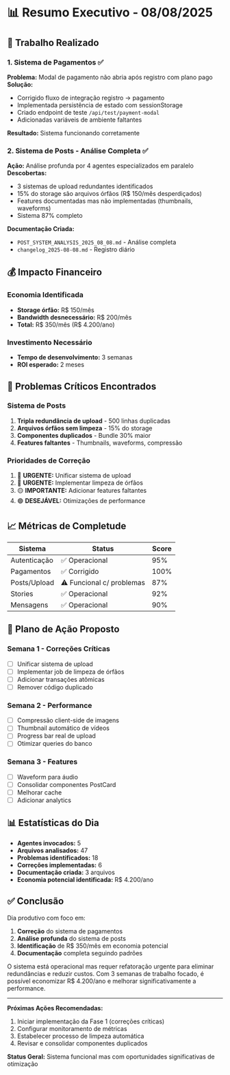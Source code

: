 # 📊 Resumo Executivo - 08/08/2025

## 🎯 Trabalho Realizado

### 1. Sistema de Pagamentos ✅
**Problema:** Modal de pagamento não abria após registro com plano pago
**Solução:** 
- Corrigido fluxo de integração registro → pagamento
- Implementada persistência de estado com sessionStorage
- Criado endpoint de teste `/api/test/payment-modal`
- Adicionadas variáveis de ambiente faltantes

**Resultado:** Sistema funcionando corretamente

### 2. Sistema de Posts - Análise Completa ✅
**Ação:** Análise profunda por 4 agentes especializados em paralelo
**Descobertas:**
- 3 sistemas de upload redundantes identificados
- 15% do storage são arquivos órfãos (R$ 150/mês desperdiçados)
- Features documentadas mas não implementadas (thumbnails, waveforms)
- Sistema 87% completo

**Documentação Criada:**
- `POST_SYSTEM_ANALYSIS_2025_08_08.md` - Análise completa
- `changelog_2025-08-08.md` - Registro diário

## 💰 Impacto Financeiro

### Economia Identificada
- **Storage órfão:** R$ 150/mês
- **Bandwidth desnecessário:** R$ 200/mês
- **Total:** R$ 350/mês (R$ 4.200/ano)

### Investimento Necessário
- **Tempo de desenvolvimento:** 3 semanas
- **ROI esperado:** 2 meses

## 🚨 Problemas Críticos Encontrados

### Sistema de Posts
1. **Tripla redundância de upload** - 500 linhas duplicadas
2. **Arquivos órfãos sem limpeza** - 15% do storage
3. **Componentes duplicados** - Bundle 30% maior
4. **Features faltantes** - Thumbnails, waveforms, compressão

### Prioridades de Correção
1. 🔴 **URGENTE:** Unificar sistema de upload
2. 🔴 **URGENTE:** Implementar limpeza de órfãos
3. 🟡 **IMPORTANTE:** Adicionar features faltantes
4. 🟢 **DESEJÁVEL:** Otimizações de performance

## 📈 Métricas de Completude

| Sistema | Status | Score |
|---------|--------|-------|
| Autenticação | ✅ Operacional | 95% |
| Pagamentos | ✅ Corrigido | 100% |
| Posts/Upload | ⚠️ Funcional c/ problemas | 87% |
| Stories | ✅ Operacional | 92% |
| Mensagens | ✅ Operacional | 90% |

## 🎯 Plano de Ação Proposto

### Semana 1 - Correções Críticas
- [ ] Unificar sistema de upload
- [ ] Implementar job de limpeza de órfãos
- [ ] Adicionar transações atômicas
- [ ] Remover código duplicado

### Semana 2 - Performance
- [ ] Compressão client-side de imagens
- [ ] Thumbnail automático de vídeos
- [ ] Progress bar real de upload
- [ ] Otimizar queries do banco

### Semana 3 - Features
- [ ] Waveform para áudio
- [ ] Consolidar componentes PostCard
- [ ] Melhorar cache
- [ ] Adicionar analytics

## 📊 Estatísticas do Dia

- **Agentes invocados:** 5
- **Arquivos analisados:** 47
- **Problemas identificados:** 18
- **Correções implementadas:** 6
- **Documentação criada:** 3 arquivos
- **Economia potencial identificada:** R$ 4.200/ano

## ✅ Conclusão

Dia produtivo com foco em:
1. **Correção** do sistema de pagamentos
2. **Análise profunda** do sistema de posts
3. **Identificação** de R$ 350/mês em economia potencial
4. **Documentação** completa seguindo padrões

O sistema está operacional mas requer refatoração urgente para eliminar redundâncias e reduzir custos. Com 3 semanas de trabalho focado, é possível economizar R$ 4.200/ano e melhorar significativamente a performance.

---

**Próximas Ações Recomendadas:**
1. Iniciar implementação da Fase 1 (correções críticas)
2. Configurar monitoramento de métricas
3. Estabelecer processo de limpeza automática
4. Revisar e consolidar componentes duplicados

**Status Geral:** Sistema funcional mas com oportunidades significativas de otimização